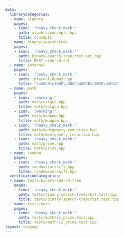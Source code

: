 ```yaml
---
data:
  libraryCategories:
  - name: algebra
    pages:
    - icon: ':heavy_check_mark:'
      path: algebra/concepts.hpp
      title: concepts
  - name: binary-search-tree
    pages:
    - icon: ':heavy_check_mark:'
      path: binary-search-tree/rbst-set.hpp
      title: RBST ordered set
  - name: internal
    pages:
    - icon: ':heavy_check_mark:'
      path: internal/dummy.hpp
      title: "\u30C0\u30DF\u30FC\u69CB\u9020\u4F53"
  - name: math
    pages:
    - icon: ':warning:'
      path: math/extgcd.hpp
      title: math/extgcd.hpp
    - icon: ':warning:'
      path: math/modpow.hpp
      title: math/modpow.hpp
    - icon: ':heavy_check_mark:'
      path: math/montgomery-reduction.hpp
      title: math/montgomery-reduction.hpp
    - icon: ':heavy_check_mark:'
      path: math/prime.hpp
      title: math/prime.hpp
  - name: random
    pages:
    - icon: ':heavy_check_mark:'
      path: random/xorshift.hpp
      title: random/xorshift.hpp
  verificationCategories:
  - name: tests/binary-search-tree
    pages:
    - icon: ':heavy_check_mark:'
      path: tests/binary-search-tree/rbst.test.cpp
      title: tests/binary-search-tree/rbst.test.cpp
  - name: tests/math
    pages:
    - icon: ':heavy_check_mark:'
      path: tests/math/is_prime.test.cpp
      title: tests/math/is_prime.test.cpp
layout: toppage
---
```

